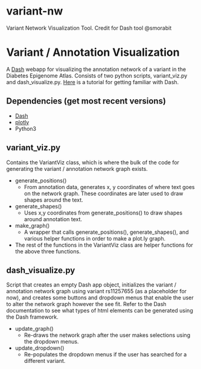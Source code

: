 # variant-nw
Variant Network Visualization Tool. Credit for Dash tool @smorabit

# Variant / Annotation Visualization

A [Dash](https://plot.ly/products/dash/) webapp for visualizing the annotation network of a variant in the Diabetes Epigenome Atlas. Consists of two python scripts, variant_viz.py and dash_visualize.py. [Here](https://dash.plot.ly/getting-started) is a tutorial for getting familiar with Dash. 

## Dependencies (get most recent versions)
* [Dash](https://dash.plot.ly/installation)
* [plotly](https://plot.ly/python/getting-started/)
* Python3

## variant_viz.py

Contains the VariantViz class, which is where the bulk of the code for generating the variant / annotation network graph exists.

* generate_positions()
    - From annotation data, generates x, y coordinates of where text goes on the network graph. These coordinates are later used to draw shapes around the text.
* generate_shapes()
    - Uses x,y coordinates from generate_positions() to draw shapes around annotation text.
* make_graph()
    - A wrapper that calls generate_positions(), generate_shapes(), and various helper functions in order to make a plot.ly graph. 
* The rest of the functions in the VariantViz class are helper functions for the above three functions.

## dash_visualize.py

Script that creates an empty Dash app object, initializes the variant / annotation network graph using variant rs11257655 (as a placeholder for now), and creates some buttons and dropdown menus that enable the user to alter the network graph however the see fit. Refer to the Dash documentation to see what types of html elements can be generated using the Dash framework.



* update_graph() 
    - Re-draws the network graph after the user makes selections using the dropdown menus.
* update_dropdown()
    - Re-populates the dropdown menus if the user has searched for a different variant.


